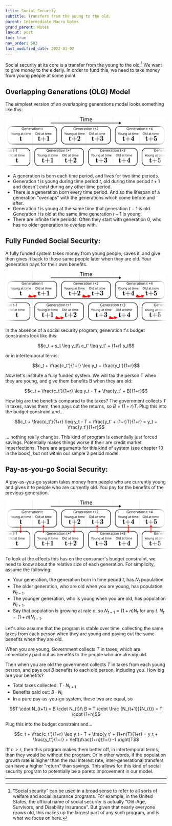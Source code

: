 ```yaml
---
title: Social Security
subtitle: Transfers from the young to the old.
parent: Intermediate Macro Notes
grand_parent: Notes
layout: post
toc: true
nav_order: 503
last_modified_date: 2022-01-02
---
```


Social security at its core is a transfer from the young to the old.[^otherssprograms]
We want to give money to the elderly. In order to fund this, we need to take money from young people at some point.

[^otherssprograms]: "Social security" can be used in a broad sense to refer to all sorts of welfare and social insurance programs. For example, in the United States, the official name of social security is actually "Old-Age, Survivors, and Disability Insurance". But given that nearly everyone grows old, this makes up the largest part of any such program, and is what we focus on here.


## Overlapping Generations (OLG) Model 

The simplest version of an overlapping generations model looks something like this:

![](img-socialsecurity_olg_v2.webp)

- A generation is born each time period, and lives for two time periods. 
- Generation $t$ is young during time period $t$, old during time period $t+1$ and doesn't exist during any other time period.
- There is a generation born every time period. And so the lifespan of a generation "overlaps" with the generations which come before and after.
- Generation $t$ is young at the same time that generation $t-1$ is old. Generation $t$ is old at the same time generation $t+1$ is young. 
- There are infinite time periods. Often they start with generation $0$, who has no older generation to overlap with.

<div class="pagebreak"></div>



## Fully Funded Social Security:

A fully funded system takes money from young people, saves it, and give then gives it back to those same people later when they are old.
Your generation pays for their own benefits.

![](img-socialsecurity_olg_fullyfunded.png)

In the absence of a social security program, generation $t$'s budget constraints look like this:

$$c_t + s_t \leq y_t\\
c_t' \leq y_t' + (1+r) s_t$$

or in intertemporal terms:

$$c_t + \frac{c_t'}{1+r} \leq y_t + \frac{y_t'}{1+r}$$

Now let's institute a fully funded system. We will tax the person T when they are young, and give them
benefits B when they are old:

$$c_t + \frac{c_t'}{1+r} \leq y_t - T + \frac{y_t' + B}{1+r}$$

How big are the benefits compared to the taxes?
The government collects $T$ in taxes, saves them, then pays out the returns, so $B=(1+r)T$.
Plug this into the budget constraint and...

$$c_t + \frac{c_t'}{1+r} \leq y_t - T + \frac{y_t' + (1+r)T}{1+r} = y_t + \frac{y_t'}{1+r}$$

... nothing really changes.
This kind of program is essentially just forced savings. 
Potentially makes things worse if their are credit market imperfections.
There are arguments for this kind of system (see chapter 10 in the book), but not within our simple 2 period model.

<div class="pagebreak"></div>



## Pay-as-you-go Social Security:

A pay-as-you-go system takes money from people who are currently young and gives it to people who are currently old.
You pay for the benefits of the previous generation.

![](img-socialsecurity_olg_payasyougo.png)

To look at the effects this has on the consumer's budget constraint, 
we need to know about the relative size of each generation.
For simplicity, assume the following:
- Your generation, the generation born in time period $t$, has $N_{t}$ population
- The older generation, who are old when you are young, has population $N_{t-1}$.
- The younger generation, who is young when you are old, has population $N_{t+1}$.
- Say that population is growing at rate $n$, so $N_{t+1}=(1+n)N_{t}$ for any $t$. $N_{t}=(1+n)N_{t-1}$.

Let's also assume that the program is stable over time, collecting the same taxes from each person when they are young and paying out the same benefits when they are old.

When you are young, Government collects $T$ in taxes, which are immediately paid out as benefits to the people who are already old.

Then when you are old the government collects $T$ in taxes from each young person,
and pays out $B$ benefits to each old person, including you.
How big are your benefits?

- Total taxes collected: $T \cdot N_{t+1}$
- Benefits paid out: $B \cdot N_{t}$
- In a pure pay-as-you-go system, these two are equal, so 

$$T \cdot N_{t+1} = B \cdot N_{t}\\
B = T \cdot \frac {N_{t+1}}{N_{t}} = T \cdot (1+n)$$

Plug this into the budget constraint and...

$$c_t + \frac{c_t'}{1+r} \leq y_t - T + \frac{y_t' + (1+n)T}{1+r} = y_t + \frac{y_t'}{1+r} + \left(\frac{1+n}{1+r} -1 \right)T$$

Iff $n > r$, then this program makes them better off, in intertemporal terms, than they would be without the program.
Or in other words, if the population growth rate is higher than the real interest rate,
inter-generational transfers can have a higher "return" than savings.
This allows for this kind of social security program to potentially be a pareto improvement in our model.





<hr class="pagebreak">








<!--Vocab term: Moral Hazard - If you are protected from risk, you might behave in a more risky fashion.-->